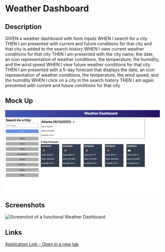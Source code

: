 # Weather Dashboard

## Description
GIVEN a weather dashboard with form inputs
WHEN I search for a city
THEN I am presented with current and future conditions for that city and that city is added to the search history
WHEN I view current weather conditions for that city
THEN I am presented with the city name, the date, an icon representation of weather conditions, the temperature, the humidity, and the wind speed
WHEN I view future weather conditions for that city
THEN I am presented with a 5-day forecast that displays the date, an icon representation of weather conditions, the temperature, the wind speed, and the humidity
WHEN I click on a city in the search history
THEN I am again presented with current and future conditions for that city

## Mock Up
<img src="./assets/images/06-server-side-apis-homework-demo.png" alt="Mock Up of Weather Dashboard"/>

## Screenshots
<img src="./assets/images/?????????????.png" alt="Screenshot of a functional Weather Dashboard"/>

## Links
[Application Link - Open in a new tab](https://jpascual007.github.io/EDX-homework06/)

